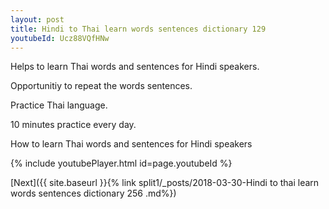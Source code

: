 ```yaml
---
layout: post
title: Hindi to Thai learn words sentences dictionary 129 
youtubeId: Ucz88VQfHNw
---
```

 
 
Helps to learn Thai words and sentences for Hindi speakers.

Opportunitiy to repeat the words sentences. 

Practice Thai language. 
 
10 minutes practice every day. 
 
How to learn Thai words and sentences for Hindi speakers 
 
{% include youtubePlayer.html id=page.youtubeId %}
 
 
[Next]({{ site.baseurl }}{% link  split1/_posts/2018-03-30-Hindi to thai learn words sentences dictionary 256 .md%})
 
